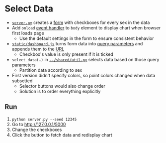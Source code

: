 # Select Data

<p id="terms"></p>

-   [`server.py`](./server.py) creates a [form](g:form) with checkboxes for every sex in the data
-   Add `onload` [event handler](g:event-handler) to `body` element to display chart when browser first loads page
    -   Use the default settings in the form to ensure consistent behavior
-   [`static/dashboard.js`](static/dashboard.js) turns form data into [query parameters](g:query-param)
    and appends them to the [URL](g:url)
    -   Checkbox's value is only present if it is ticked
-   `select_data(…)` in [`../shared/util.py`](../shared/util.py) selects data based on those query parameters
    -   Partition data according to sex
-   First version didn't specify colors, so point colors changed when data subsetted
    -   Selector buttons would also change order
    -   Solution is to order everything explicitly

## Run

1.  `python server.py --seed 12345`
1.  Go to <http://127.0.0.1/5000>
1.  Change the checkboxes
1.  Click the button to fetch data and redisplay chart
